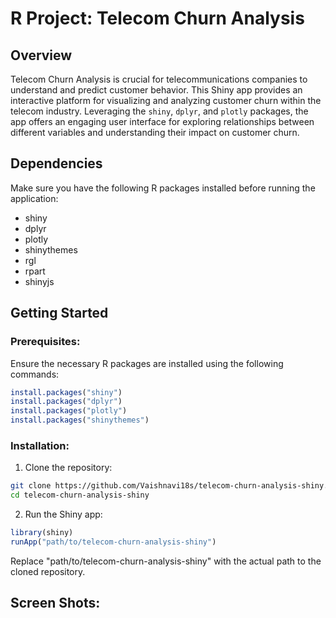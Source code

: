 # R Project: Telecom Churn Analysis

## Overview
Telecom Churn Analysis is crucial for telecommunications companies to understand and predict customer behavior. This Shiny app provides an interactive platform for visualizing and analyzing customer churn within the telecom industry. Leveraging the `shiny`, `dplyr`, and `plotly` packages, the app offers an engaging user interface for exploring relationships between different variables and understanding their impact on customer churn.
## Dependencies

Make sure you have the following R packages installed before running the application:

- shiny
- dplyr
- plotly
- shinythemes
- rgl
- rpart
- shinyjs

## Getting Started
### Prerequisites:
Ensure the necessary R packages are installed using the following commands:

```R
install.packages("shiny")
install.packages("dplyr")
install.packages("plotly")
install.packages("shinythemes")
```
### Installation:
1. Clone the repository:
```bash
git clone https://github.com/Vaishnavi18s/telecom-churn-analysis-shiny.git
cd telecom-churn-analysis-shiny
```
2. Run the Shiny app:
```R
library(shiny)
runApp("path/to/telecom-churn-analysis-shiny")
```
Replace "path/to/telecom-churn-analysis-shiny" with the actual path to the cloned repository.

## Screen Shots:


